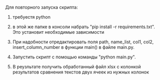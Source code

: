 Для повторного запуска скрипта:

1. требуестя python

2. в этой же папке в консоли набрать "pip install -r requirements.txt".
   Это установит необходимые зависимости

3. При надобности отредактировать поля path, name_list, col1, col2, insert_column_number в функции main() в файле main.py.

4. Запустить скрипт с помощью команды "python main.py".

5. В реузльтате получить обработанный файл xlsx c колонкой результатов сравнения текстов двух ячеек из нужных колонок
